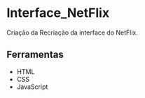 # Interface_NetFlix
Criação da Recriação da interface do NetFlix.

## Ferramentas

- HTML
- CSS
- JavaScript

